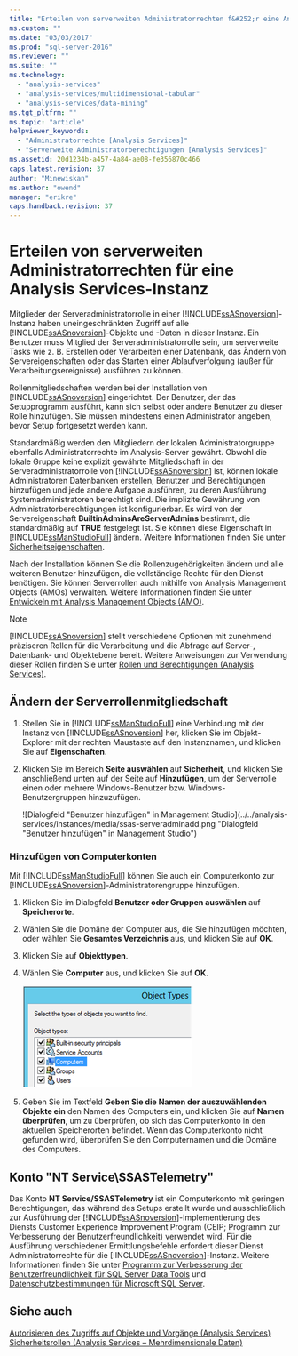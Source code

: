 ```yaml
---
title: "Erteilen von serverweiten Administratorrechten f&#252;r eine Analysis Services-Instanz | Microsoft Docs"
ms.custom: ""
ms.date: "03/03/2017"
ms.prod: "sql-server-2016"
ms.reviewer: ""
ms.suite: ""
ms.technology: 
  - "analysis-services"
  - "analysis-services/multidimensional-tabular"
  - "analysis-services/data-mining"
ms.tgt_pltfrm: ""
ms.topic: "article"
helpviewer_keywords: 
  - "Administratorrechte [Analysis Services]"
  - "Serverweite Administratorberechtigungen [Analysis Services]"
ms.assetid: 20d1234b-a457-4a84-ae08-fe356870c466
caps.latest.revision: 37
author: "Minewiskan"
ms.author: "owend"
manager: "erikre"
caps.handback.revision: 37
---
```

# Erteilen von serverweiten Administratorrechten f&#252;r eine Analysis Services-Instanz
  Mitglieder der Serveradministratorrolle in einer [!INCLUDE[ssASnoversion](../../includes/ssasnoversion-md.md)]-Instanz haben uneingeschränkten Zugriff auf alle [!INCLUDE[ssASnoversion](../../includes/ssasnoversion-md.md)]-Objekte und -Daten in dieser Instanz. Ein Benutzer muss Mitglied der Serveradministratorrolle sein, um serverweite Tasks wie z. B. Erstellen oder Verarbeiten einer Datenbank, das Ändern von Servereigenschaften oder das Starten einer Ablaufverfolgung (außer für Verarbeitungsereignisse) ausführen zu können.  
  
 Rollenmitgliedschaften werden bei der Installation von [!INCLUDE[ssASnoversion](../../includes/ssasnoversion-md.md)] eingerichtet. Der Benutzer, der das Setupprogramm ausführt, kann sich selbst oder andere Benutzer zu dieser Rolle hinzufügen. Sie müssen mindestens einen Administrator angeben, bevor Setup fortgesetzt werden kann.  
  
 Standardmäßig werden den Mitgliedern der lokalen Administratorgruppe ebenfalls Administratorrechte im Analysis-Server gewährt. Obwohl die lokale Gruppe keine explizit gewährte Mitgliedschaft in der Serveradministratorrolle von [!INCLUDE[ssASnoversion](../../includes/ssasnoversion-md.md)] ist, können lokale Administratoren Datenbanken erstellen, Benutzer und Berechtigungen hinzufügen und jede andere Aufgabe ausführen, zu deren Ausführung Systemadministratoren berechtigt sind. Die implizite Gewährung von Administratorberechtigungen ist konfigurierbar. Es wird von der Servereigenschaft **BuiltinAdminsAreServerAdmins** bestimmt, die standardmäßig auf **TRUE** festgelegt ist. Sie können diese Eigenschaft in [!INCLUDE[ssManStudioFull](../../includes/ssmanstudiofull-md.md)] ändern. Weitere Informationen finden Sie unter [Sicherheitseigenschaften](../../analysis-services/server-properties/security-properties.md).  
  
 Nach der Installation können Sie die Rollenzugehörigkeiten ändern und alle weiteren Benutzer hinzufügen, die vollständige Rechte für den Dienst benötigen. Sie können Serverrollen auch mithilfe von Analysis Management Objects (AMOs) verwalten. Weitere Informationen finden Sie unter [Entwickeln mit Analysis Management Objects &#40;AMO&#41;](../../analysis-services/multidimensional-models/analysis-management-objects/developing-with-analysis-management-objects-amo.md).  
  
> [!NOTE]  
>  [!INCLUDE[ssASnoversion](../../includes/ssasnoversion-md.md)] stellt verschiedene Optionen mit zunehmend präziseren Rollen für die Verarbeitung und die Abfrage auf Server-, Datenbank- und Objektebene bereit. Weitere Anweisungen zur Verwendung dieser Rollen finden Sie unter [Rollen und Berechtigungen &#40;Analysis Services&#41;](../../analysis-services/multidimensional-models/roles-and-permissions-analysis-services.md).  
  
## Ändern der Serverrollenmitgliedschaft  
  
1.  Stellen Sie in [!INCLUDE[ssManStudioFull](../../includes/ssmanstudiofull-md.md)] eine Verbindung mit der Instanz von [!INCLUDE[ssASnoversion](../../includes/ssasnoversion-md.md)] her, klicken Sie im Objekt-Explorer mit der rechten Maustaste auf den Instanznamen, und klicken Sie auf **Eigenschaften**.  
  
2.  Klicken Sie im Bereich **Seite auswählen** auf **Sicherheit**, und klicken Sie anschließend unten auf der Seite auf **Hinzufügen**, um der Serverrolle einen oder mehrere Windows-Benutzer bzw. Windows-Benutzergruppen hinzuzufügen.  
  
     ![Dialogfeld "Benutzer hinzufügen" in Management Studio](../../analysis-services/instances/media/ssas-serveradminadd.png "Dialogfeld "Benutzer hinzufügen" in Management Studio")  
  
### Hinzufügen von Computerkonten  
 Mit [!INCLUDE[ssManStudioFull](../../includes/ssmanstudiofull-md.md)] können Sie auch ein Computerkonto zur [!INCLUDE[ssASnoversion](../../includes/ssasnoversion-md.md)]-Administratorengruppe hinzufügen.  
  
1.  Klicken Sie im Dialogfeld **Benutzer oder Gruppen auswählen** auf **Speicherorte**.  
  
2.  Wählen Sie die Domäne der Computer aus, die Sie hinzufügen möchten, oder wählen Sie **Gesamtes Verzeichnis** aus, und klicken Sie auf **OK**.  
  
3.  Klicken Sie auf **Objekttypen**.  
  
4.  Wählen Sie **Computer** aus, und klicken Sie auf **OK**.  
  
     ![add computer accounts as ssas administrators](../../analysis-services/instances/media/ssas-in-ssms-computerobjects.png "add computer accounts as ssas administrators")  
  
5.  Geben Sie im Textfeld **Geben Sie die Namen der auszuwählenden Objekte ein** den Namen des Computers ein, und klicken Sie auf **Namen überprüfen**, um zu überprüfen, ob sich das Computerkonto in den aktuellen Speicherorten befindet. Wenn das Computerkonto nicht gefunden wird, überprüfen Sie den Computernamen und die Domäne des Computers.  
  
## Konto "NT Service\SSASTelemetry"  
 Das Konto **NT Service/SSASTelemetry** ist ein Computerkonto mit geringen Berechtigungen, das während des Setups erstellt wurde und ausschließlich zur Ausführung der [!INCLUDE[ssASnoversion](../../includes/ssasnoversion-md.md)]-Implementierung des Diensts Customer Experience Improvement Program (CEIP; Programm zur Verbesserung der Benutzerfreundlichkeit) verwendet wird. Für die Ausführung verschiedener Ermittlungsbefehle erfordert dieser Dienst Administratorrechte für die [!INCLUDE[ssASnoversion](../../includes/ssasnoversion-md.md)]-Instanz. Weitere Informationen finden Sie unter [Programm zur Verbesserung der Benutzerfreundlichkeit für SQL Server Data Tools](../../sql-server/customer-experience-improvement-program-for-sql-server-data-tools.md) und [Datenschutzbestimmungen für Microsoft SQL Server](../Topic/Microsoft%20SQL%20Server%20Privacy%20Statement.md).  
  
## Siehe auch  
 [Autorisieren des Zugriffs auf Objekte und Vorgänge &#40;Analysis Services&#41;](../../analysis-services/multidimensional-models/authorizing-access-to-objects-and-operations-analysis-services.md)   
 [Sicherheitsrollen &#40;Analysis Services – Mehrdimensionale Daten&#41;](../../analysis-services/multidimensional-models/olap-logical/security-roles-analysis-services-multidimensional-data.md)  
  
  